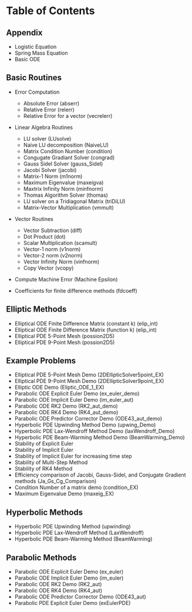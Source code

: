 # Table of Contents

## Appendix 

- Logistic Equation
- Spring Mass Equation
- Basic ODE

## Basic Routines

- Error Computation

  - Absolute Error (abserr)
  - Relative Error (relerr)
  - Relative Error for a vector (vecrelerr)
  
- Linear Algebra Routines
 
  - LU solver (LUsolve)
  - Naive LU decomposition (NaiveLU)
  - Matrix Condition Number (condition)
  - Congugate Gradiant Solver (congrad)
  - Gauss Sidel Solver (gauss_Sidel)
  - Jacobi Solver (jacobi)
  - Matrix-1 Norm (m1norm)
  - Maximum Eigenvalue (maxeigva)
  - Maxtrix Infinity Norm (minfnorm)
  - Thomas Algorithm Solver (thomas)
  - LU solver on a Tridiagonal Matrix (triDiLU)
  - Matrix-Vector Multiplication (vmmult)
  
- Vector Routines
 
  - Vector Subtraction (diff)
  - Dot Product (dot)
  - Scalar Multiplication (scamult)
  - Vector-1 norm (v1norm)
  - Vector-2 norm (v2norm)
  - Vector Infinity Norm (vinfnorm)
  - Copy Vector (vcopy)
  
- Compute Machine Error (Machine Epsilon)
- Coefficients for finite difference methods (fdcoeff)

## Elliptic Methods

- Elliptical ODE Finite Difference Matrix (constant k)  (elip_int)
- Elliptical ODE Finite Difference Matrix (function k)  (elip_int)
- Elliptical PDE 5-Point Mesh (possion2D5) 
- Elliptical PDE 9-Point Mesh (possion2D5) 

## Example Problems

- Elliptical PDE 5-Point Mesh Demo (2DEllipticSolver5point_EX)
- Elliptical PDE 9-Point Mesh Demo (2DEllipticSolver9point_EX)
- Elliptic ODE Demo (Eliptic_ODE_1_EX)
- Parabolic ODE Explicit Euler Demo (ex_euler_demo)
- Parabolic ODE Implicit Euler Demo (im_euler_aut)
- Parabolic ODE RK2 Demo (RK2_aut_demo)
- Parabolic ODE RK4 Demo (RK4_aut_demo)
- Parabolic ODE Predictor Corrector Demo (ODE43_aut_demo)
- Hyperbolic PDE Upwinding Method Demo (upwing_Demo)
- Hyperbolic PDE Lax-Wendroff Method Demo (laxWendroff_Demo)
- Hyperbolic PDE Beam-Warming Method Demo (BeamWarming_Demo)
- Stability of Explicit Euler
- Stability of Implicit Euler
- Stability of Implicit Euler for increasing time step
- Stability of Multi-Step Method
- Stability of RK4 Method
- Efficiency comparison of Jacobi, Gauss-Sidel, and Conjugate Gradient methods (Ja_Gs_Cg_Comparison)
- Condition Number of a matrix demo (condition_EX)
- Maximum Eigenvalue Demo (maxeig_EX)

## Hyperbolic Methods

- Hyperbolic PDE Upwinding Method (upwinding)
- Hyperbolic PDE Lax-Wendroff Method (LaxWendroff)
- Hyperbolic PDE Beam-Warming Method (BeamWarming)

## Parabolic Methods

- Parabolic ODE Explicit Euler Demo (ex_euler)
- Parabolic ODE Implicit Euler Demo (im_euler)
- Parabolic ODE RK2 Demo (RK2_aut)
- Parabolic ODE RK4 Demo (RK4_aut)
- Parabolic ODE Predictor Corrector Demo (ODE43_aut)
- Parabolic PDE Explicit Euler Demo (exEulerPDE)
